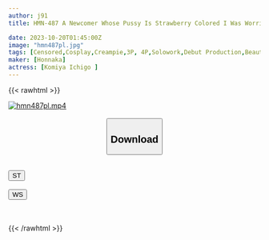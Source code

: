 ```yaml
---
author: j91
title: HMN-487 A Newcomer Whose Pussy Is Strawberry Colored I Was Worried That Everyone Would Be Happy With My Kind Of Sex Ichigo Nekomiya Makes His Creampie Debut In The Pink Pussy Of An Active Cafe Girl

date: 2023-10-20T01:45:00Z
image: "hmn487pl.jpg"
tags: [Censored,Cosplay,Creampie,3P, 4P,Solowork,Debut Production,Beautiful Girl	]
maker: [Honnaka]
actress: [Komiya Ichigo ]
---
```



{{< rawhtml >}}

<div class="video" data-videoid="qDlJXdRrKyHzBB6">
    <a href="javascript:;">
        <img src="https://my.j91.asia/posts/hmn487pl/hmn487pl.jpg" width="WIDTH" height="HEIGHT" alt="hmn487pl.mp4" loading="lazy">
    </a>
</div>

<script type="text/javascript" src="https://j91.asia/asset/on-demand-st.js"></script>

<br>
  <link rel="stylesheet" href="https://j91.asia/asset/bs5.css">
  
  <center>
  <button class="btn btn-primary" type="button" data-bs-toggle="collapse" data-bs-target=".multi-collapse" aria-expanded="false" aria-controls="multiCollapseExample1 multiCollapseExample2"><h2>Download</h2></button></center>
</p>
<div class="row">
  <div class="col">
    <div class="collapse multi-collapse" id="multiCollapseExample1">
      <div class="card card-body">
	      	      <br>
<div class="buttons">  
<a href="https://streamtape.to/v/qDlJXdRrKyHzBB6"><button class="btn-hover color-3"><i class="fa fa-download"></i> ST</button></a></div>
    </div>
  </div>
</div>
  <div class="col">
    <div class="collapse multi-collapse" id="multiCollapseExample2">
      <div class="card card-body">
	      <br>
<div class="buttons">
    <a href="https://wolfstream.tv/1nwu6b3r86xk"><button class="btn-hover color-9"><i class="fa fa-download"></i> WS</button></a></div>
<br><br>
      </div>
    </div>
  </div>
</div>

{{< /rawhtml >}}
